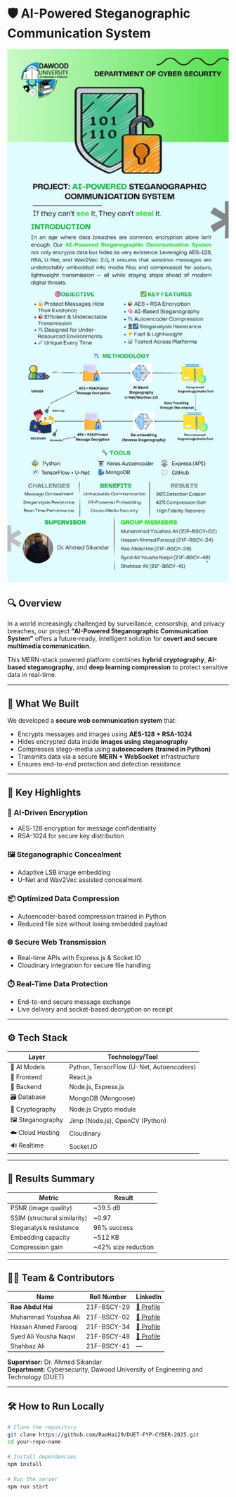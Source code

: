# 🛡️ AI-Powered Steganographic Communication System

<p align="center">
  <img src="https://github.com/RaoHai29/DUET-FYP-CYBER-2025/blob/main/POSTER.jpeg?raw=true" alt="Poster" width="650"/>
</p>


## 🔍 Overview

In a world increasingly challenged by surveillance, censorship, and privacy breaches, our project **"AI-Powered Steganographic Communication System"** offers a future-ready, intelligent solution for **covert and secure multimedia communication**.

This MERN-stack powered platform combines **hybrid cryptography**, **AI-based steganography**, and **deep learning compression** to protect sensitive data in real-time.

---

## 🚀 What We Built

We developed a **secure web communication system** that:

- Encrypts messages and images using **AES-128 + RSA-1024**
- Hides encrypted data inside **images using steganography**
- Compresses stego-media using **autoencoders (trained in Python)**
- Transmits data via a secure **MERN + WebSocket** infrastructure
- Ensures end-to-end protection and detection resistance

---

## 🌟 Key Highlights

### 🔐 AI-Driven Encryption
- AES-128 encryption for message confidentiality
- RSA-1024 for secure key distribution

### 🖼️ Steganographic Concealment
- Adaptive LSB image embedding
- U-Net and Wav2Vec assisted concealment

### 📦 Optimized Data Compression
- Autoencoder-based compression trained in Python
- Reduced file size without losing embedded payload

### 🌐 Secure Web Transmission
- Real-time APIs with Express.js & Socket.IO
- Cloudinary integration for secure file handling

### ⏱️ Real-Time Data Protection
- End-to-end secure message exchange
- Live delivery and socket-based decryption on receipt

---

## ⚙️ Tech Stack

| Layer             | Technology/Tool                          |
|------------------|------------------------------------------|
| 🧠 AI Models      | Python, TensorFlow (U-Net, Autoencoders)  |
| 💬 Frontend       | React.js                                 |
| 🔌 Backend        | Node.js, Express.js                      |
| 🗃️ Database       | MongoDB (Mongoose)                       |
| 🔐 Cryptography   | Node.js Crypto module                    |
| 🖼️ Steganography  | Jimp (Node.js), OpenCV (Python)          |
| ☁️ Cloud Hosting  | Cloudinary                               |
| 🔊 Realtime       | Socket.IO                                |

---

## 🧪 Results Summary

| Metric                        | Result              |
|------------------------------|---------------------|
| PSNR (image quality)         | ~39.5 dB            |
| SSIM (structural similarity) | ~0.97               |
| Steganalysis resistance      | 96% success         |
| Embedding capacity           | ~512 KB             |
| Compression gain             | ~42% size reduction |

---

## 👨‍💻 Team & Contributors

| Name                      | Roll Number   | LinkedIn                                         |
|---------------------------|---------------|--------------------------------------------------|
| **Rao Abdul Hai**         | 21F-BSCY-29   | [🔗 Profile](https://www.linkedin.com/in/rao-abdul-hai-87aa9b1b4/)      |
| Muhammad Youshaa Ali      | 21F-BSCY-02   | [🔗 Profile](https://www.linkedin.com/in/youshaa/)                      |
| Hassan Ahmed Farooqi      | 21F-BSCY-34   | [🔗 Profile](https://www.linkedin.com/in/hassan-farooqi-b67561248/)     |
| Syed Ali Yousha Naqvi     | 21F-BSCY-48   | [🔗 Profile](https://www.linkedin.com/in/ali-yousha-162090254/)         |
| Shahbaz Ali               | 21F-BSCY-41   | —                                                |

**Supervisor:** Dr. Ahmed Sikandar  
**Department:** Cybersecurity, Dawood University of Engineering and Technology (DUET)


---

## 🛠️ How to Run Locally

```bash
# Clone the repository
git clone https://github.com/RaoHai29/DUET-FYP-CYBER-2025.git
cd your-repo-name

# Install dependencies
npm install

# Run the server
npm run start
